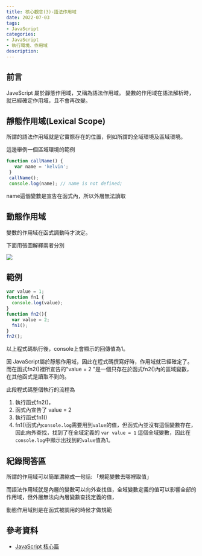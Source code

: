 ```yaml
---
title: 核心觀念(3)-語法作用域
date: 2022-07-03
tags:
- JavaScript
categories:
- JavaScript
- 執行環境、作用域
description:
---
```


## 前言
JaveScript 屬於靜態作用域，又稱為語法作用域。
變數的作用域在語法解析時，就已經確定作用域，且不會再改變。

## 靜態作用域(Lexical Scope)
所謂的語法作用域就是它實際存在的位置，例如所謂的全域環境及區域環境。

這邊舉例一個區域環境的範例

```javascript
function callName() {
   var name = 'kelvin';
 }
 callName();
 console.log(name); // name is not defined;

```

name這個變數是宣告在函式內，所以外層無法讀取

## 動態作用域

變數的作用域在函式調動時才決定。

下面用張圖解釋兩者分別

![](https://i.imgur.com/RIkw6lp.png)


## 範例

```javascript
var value = 1;
function fn1 {
  console.log(value);
}
function fn2(){
  var value = 2;
  fn1();
}
fn2();
```

以上程式碼執行後，console上會顯示的回傳值為1。

因 JavaScript屬於靜態作用域，因此在程式碼撰寫好時，作用域就已經確定了。而在函式fn2()裡所宣告的"value = 2 "是一個只存在於函式fn2()內的區域變數，在其他函式是讀取不到的。

此段程式碼整個執行的流程為

1. 執行函式fn2()，
2. 函式內宣告了 value = 2
3. 執行函式fn1()
4. fn1()函式內`console.log`需要用到`value`的值，但函式內並沒有這個變數存在，因此向外查找，找到了在全域定義的 `var value = 1` 這個全域變數，因此在`console.log`中顯示出找到的`value`值為1。




## 紀錄問答區
所謂的作用域可以簡單濃縮成一句話: 「規範變數去哪裡取值」

而語法作用域就是內層的變數可以向外查找值，全域變數定義的值可以影響全部的作用域，但外層無法向內層變數查找定義的值，

動態作用域則是在函式被調用的時候才做規範


## 參考資料
- [JavaScript 核心篇](https://www.hexschool.com/courses/js-core.html)
